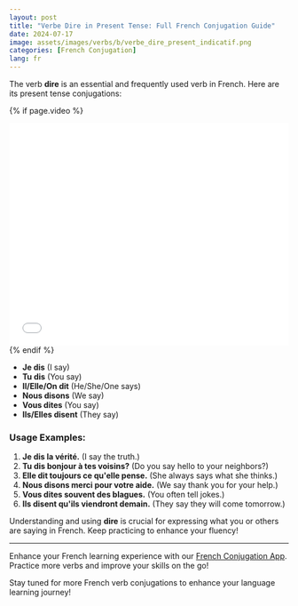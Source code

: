 ```yaml
---
layout: post
title: "Verbe Dire in Present Tense: Full French Conjugation Guide"
date: 2024-07-17
image: assets/images/verbs/b/verbe_dire_present_indicatif.png
categories: [French Conjugation]
lang: fr
---
```


The verb **dire** is an essential and frequently used verb in French. Here are its present tense conjugations:

<!-- Video Embed Section -->
{% if page.video %}
<div class="video-embed">
  <iframe width="100%" height="400" src="{{ page.video | escape }}" frameborder="0" allowfullscreen></iframe>
</div>
{% endif %}

- **Je dis** (I say)
- **Tu dis** (You say)
- **Il/Elle/On dit** (He/She/One says)
- **Nous disons** (We say)
- **Vous dites** (You say)
- **Ils/Elles disent** (They say)

### Usage Examples:

1. **Je dis la vérité.** (I say the truth.)
2. **Tu dis bonjour à tes voisins?** (Do you say hello to your neighbors?)
3. **Elle dit toujours ce qu'elle pense.** (She always says what she thinks.)
4. **Nous disons merci pour votre aide.** (We say thank you for your help.)
5. **Vous dites souvent des blagues.** (You often tell jokes.)
6. **Ils disent qu'ils viendront demain.** (They say they will come tomorrow.)

Understanding and using **dire** is crucial for expressing what you or others are saying in French. Keep practicing to enhance your fluency!

---

Enhance your French learning experience with our [French Conjugation App]({{site.appStore.url}}). Practice more verbs and improve your skills on the go!

Stay tuned for more French verb conjugations to enhance your language learning journey!
